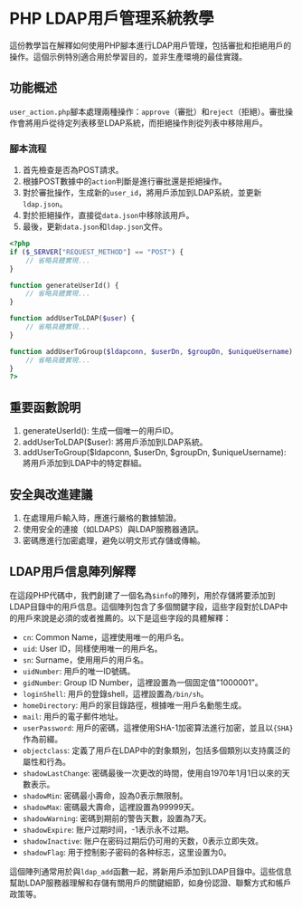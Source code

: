 # PHP LDAP用戶管理系統教學

這份教學旨在解釋如何使用PHP腳本進行LDAP用戶管理，包括審批和拒絕用戶的操作。這個示例特別適合用於學習目的，並非生產環境的最佳實踐。

## 功能概述

`user_action.php`腳本處理兩種操作：`approve`（審批）和`reject`（拒絕）。審批操作會將用戶從待定列表移至LDAP系統，而拒絕操作則從列表中移除用戶。

### 腳本流程

1. 首先檢查是否為POST請求。
2. 根據POST數據中的`action`判斷是進行審批還是拒絕操作。
3. 對於審批操作，生成新的`user_id`，將用戶添加到LDAP系統，並更新`ldap.json`。
4. 對於拒絕操作，直接從`data.json`中移除該用戶。
5. 最後，更新`data.json`和`ldap.json`文件。

```php
<?php
if ($_SERVER["REQUEST_METHOD"] == "POST") {
    // 省略具體實現...
}

function generateUserId() {
    // 省略具體實現...
}

function addUserToLDAP($user) {
    // 省略具體實現...
}

function addUserToGroup($ldapconn, $userDn, $groupDn, $uniqueUsername) {
    // 省略具體實現...
}
?>
```

## 重要函數說明

1. generateUserId(): 生成一個唯一的用戶ID。
2. addUserToLDAP($user): 將用戶添加到LDAP系統。
3. addUserToGroup($ldapconn, $userDn, $groupDn, $uniqueUsername): 將用戶添加到LDAP中的特定群組。

## 安全與改進建議
1. 在處理用戶輸入時，應進行嚴格的數據驗證。
2. 使用安全的連接（如LDAPS）與LDAP服務器通訊。
3. 密碼應進行加密處理，避免以明文形式存儲或傳輸。

## LDAP用戶信息陣列解釋

在這段PHP代碼中，我們創建了一個名為`$info`的陣列，用於存儲將要添加到LDAP目錄中的用戶信息。這個陣列包含了多個關鍵字段，這些字段對於LDAP中的用戶來說是必須的或者推薦的。以下是這些字段的具體解釋：

- `cn`: Common Name，這裡使用唯一的用戶名。
- `uid`: User ID，同樣使用唯一的用戶名。
- `sn`: Surname，使用用戶的用戶名。
- `uidNumber`: 用戶的唯一ID號碼。
- `gidNumber`: Group ID Number，這裡設置為一個固定值"1000001"。
- `loginShell`: 用戶的登錄shell，這裡設置為`/bin/sh`。
- `homeDirectory`: 用戶的家目錄路徑，根據唯一用戶名動態生成。
- `mail`: 用戶的電子郵件地址。
- `userPassword`: 用戶的密碼，這裡使用SHA-1加密算法進行加密，並且以`{SHA}`作為前綴。
- `objectclass`: 定義了用戶在LDAP中的對象類別，包括多個類別以支持廣泛的屬性和行為。
- `shadowLastChange`: 密碼最後一次更改的時間，使用自1970年1月1日以來的天數表示。
- `shadowMin`: 密碼最小壽命，設為0表示無限制。
- `shadowMax`: 密碼最大壽命，這裡設置為99999天。
- `shadowWarning`: 密碼到期前的警告天數，設置為7天。
- `shadowExpire`: 账户过期时间，-1表示永不过期。
- `shadowInactive`: 账户在密码过期后仍可用的天数，0表示立即失效。
- `shadowFlag`: 用于控制影子密码的各种标志，这里设置为0。

這個陣列通常用於與`ldap_add`函數一起，將新用戶添加到LDAP目錄中。這些信息幫助LDAP服務器理解和存儲有關用戶的關鍵細節，如身份認證、聯繫方式和帳戶政策等。
